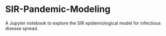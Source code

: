 # SIR-Pandemic-Modeling
A Jupyter notebook to explore the SIR epidemiological model for infectious disease spread.
